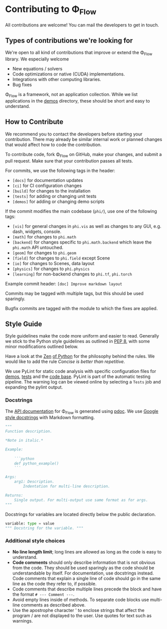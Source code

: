 # Contributing to Φ<sub>Flow</sub>
All contributions are welcome!
You can mail the developers to get in touch.


## Types of contributions we're looking for
We're open to all kind of contributions that improve or extend the Φ<sub>Flow</sub> library.
We especially welcome
- New equations / solvers
- Code optimizations or native (CUDA) implementations.
- Integrations with other computing libraries.
- Bug fixes

Φ<sub>Flow</sub> is a framework, not an application collection.
While we list applications in the [demos](../demos) directory, these should be short and easy to understand.


## How to Contribute
We recommend you to contact the developers before starting your contribution.
There may already be similar internal work or planned changes that would affect how to code the contribution.

To contribute code, fork Φ<sub>Flow</sub> on GitHub, make your changes, and submit a pull request.
Make sure that your contribution passes all tests.

For commits, we use the following tags in the header:

* `[docs]` for documentation updates
* `[ci]` for CI configuration changes
* `[build]` for changes to the installation
* `[tests]` for adding or changing unit tests
* `[demos]` for adding or changing demo scripts
  
If the commit modifies the main codebase (`phi/`), use one of the following tags:

* `[vis]` for general changes in `phi.vis` as well as changes to any GUI, e.g. dash, widgets, console.
* `[math]` for changes to `phi.math`
* `[backend]` for changes specific to `phi.math.backend` which leave the `phi.math` API untouched.
* `[geom]` for changes to `phi.geom`
* `[field]` for changes to `phi.field` except Scene
* `[io]` for changes to Scenes, data layout
* `[physics]` for changes to `phi.physics`
* `[learning]` for non-backend changes to `phi.tf`, `phi.torch`

Example commit header: `[doc] Improve markdown layout`

Commits may be tagged with multiple tags, but this should be used sparingly.

Bugfix commits are tagged with the module to which the fixes are applied.


## Style Guide
Style guidelines make the code more uniform and easier to read.
Generally we stick to the Python style guidelines as outlined in [PEP 8](https://www.python.org/dev/peps/pep-0008/), with some minor modifications outlined below.

Have a look at the [Zen](https://en.wikipedia.org/wiki/Zen_of_Python) [of Python](https://www.python.org/dev/peps/pep-0020/) for the philosophy behind the rules.
We would like to add the rule *Concise is better than repetitive.*

We use PyLint for static code analysis with specific configuration files for
[demos](../demos/.pylintrc),
[tests](../tests/.pylintrc) and the
[code base](../phi/.pylintrc).
PyLint is part of the automatic testing pipeline.
The warning log can be viewed online by selecting a `Tests` job and expanding the pylint output.

### Docstrings
The [API documentation](https://tum-pbs.github.io/PhiFlow/) for Φ<sub>Flow</sub> is generated using [pdoc](https://pdoc3.github.io/pdoc/).
We use [Google style docstrings](https://google.github.io/styleguide/pyguide.html#38-comments-and-docstrings)
with Markdown formatting.

```python
"""
Function description.

*Note in italic.*

Example:
    
    ```python
    def python_example()
    ```

Args:
    arg1: Description.
        Indentation for multi-line description.

Returns:
    Single output. For multi-output use same format as for args.
"""
```

Docstrings for variables are located directly below the public declaration.
```python
variable: type = value
""" Docstring for the variable. """
```


### Additional style choices
- **No line length limit**; long lines are allowed as long as the code is easy to understand.
- **Code comments** should only describe information that is not obvious from the code. They should be used sparingly as the code should be understandable by itself. For documentation, use docstrings instead. Code comments that explain a single line of code should go in the same line as the code they refer to, if possible.
- Code comments that describe multiple lines precede the block and have the format `# --- Comment ---`.
- Avoid empty lines inside of methods. To separate code blocks use multi-line comments as described above.
- Use the apostrophe character ' to enclose strings that affect the program / are not displayed to the user. Use quotes for text such as warnings.
